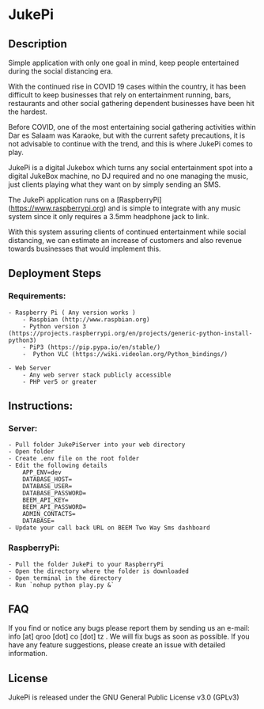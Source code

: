 # JukePi

## Description 
Simple application with only one goal in mind, keep people entertained during the social distancing era.

With the continued rise in COVID 19 cases within the country, it has been difficult to keep businesses that rely on entertainment running, bars, restaurants and other social gathering dependent businesses have been hit  the hardest.

Before COVID, one of the most entertaining social gathering activities within Dar es Salaam was Karaoke, but with the current safety precautions, it is not advisable to continue with the trend, and this is where JukePi comes to play.

JukePi is a digital Jukebox which turns any social entertainment spot into a digital JukeBox machine, no DJ required and no one managing the music, just clients playing what they want on by simply sending an SMS.

The JukePi application runs on a [RaspberryPi] (https://www.raspberrypi.org) and is simple to integrate with any music system since it only requires a 3.5mm headphone jack to link.

With this system assuring clients of continued entertainment while social distancing, we can estimate an increase of customers and also revenue towards businesses that would implement this.

## Deployment Steps
### Requirements:
    - Raspberry Pi ( Any version works )
        - Raspbian (http://www.raspbian.org)
        - Python version 3 (https://projects.raspberrypi.org/en/projects/generic-python-install-python3)
        - PiP3 (https://pip.pypa.io/en/stable/)
        -  Python VLC (https://wiki.videolan.org/Python_bindings/)

    - Web Server
        - Any web server stack publicly accessible 
        - PHP ver5 or greater
		
## Instructions:
### Server:
    - Pull folder JukePiServer into your web directory
    - Open folder
    - Create .env file on the root folder
    - Edit the following details
        APP_ENV=dev
        DATABASE_HOST=
        DATABASE_USER=
        DATABASE_PASSWORD=
        BEEM_API_KEY=
        BEEM_API_PASSWORD=
        ADMIN_CONTACTS=
        DATABASE=
    - Update your call back URL on BEEM Two Way Sms dashboard

### RaspberryPi:
	- Pull the folder JukePi to your RaspberryPi
	- Open the directory where the folder is downloaded
	- Open terminal in the directory
	- Run `nohup python play.py &`

## FAQ
If you find or notice any bugs please report them by sending us an e-mail: info [at] qroo [dot] co [dot] tz . We will fix bugs as soon as possible. If you have any feature suggestions, please create an issue with detailed information.

## License
JukePi is released under the GNU General Public License v3.0 (GPLv3)